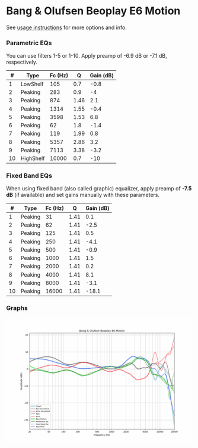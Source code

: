 # Bang & Olufsen Beoplay E6 Motion
See [usage instructions](https://github.com/jaakkopasanen/AutoEq#usage) for more options and info.

### Parametric EQs
You can use filters 1-5 or 1-10. Apply preamp of -6.9 dB or -7.1 dB, respectively.

|   # | Type      |   Fc (Hz) |    Q |   Gain (dB) |
|-----|-----------|-----------|------|-------------|
|   1 | LowShelf  |       105 | 0.7  |        -0.8 |
|   2 | Peaking   |       283 | 0.9  |        -4   |
|   3 | Peaking   |       874 | 1.46 |         2.1 |
|   4 | Peaking   |      1314 | 1.55 |        -0.4 |
|   5 | Peaking   |      3598 | 1.53 |         6.8 |
|   6 | Peaking   |        62 | 1.8  |        -1.4 |
|   7 | Peaking   |       119 | 1.99 |         0.8 |
|   8 | Peaking   |      5357 | 2.86 |         3.2 |
|   9 | Peaking   |      7113 | 3.38 |        -3.2 |
|  10 | HighShelf |     10000 | 0.7  |       -10   |

### Fixed Band EQs
When using fixed band (also called graphic) equalizer, apply preamp of **-7.5 dB** (if available) and set gains manually with these parameters.

|   # | Type    |   Fc (Hz) |    Q |   Gain (dB) |
|-----|---------|-----------|------|-------------|
|   1 | Peaking |        31 | 1.41 |         0.1 |
|   2 | Peaking |        62 | 1.41 |        -2.5 |
|   3 | Peaking |       125 | 1.41 |         0.5 |
|   4 | Peaking |       250 | 1.41 |        -4.1 |
|   5 | Peaking |       500 | 1.41 |        -0.9 |
|   6 | Peaking |      1000 | 1.41 |         1.5 |
|   7 | Peaking |      2000 | 1.41 |         0.2 |
|   8 | Peaking |      4000 | 1.41 |         8.1 |
|   9 | Peaking |      8000 | 1.41 |        -3.1 |
|  10 | Peaking |     16000 | 1.41 |       -18.1 |

### Graphs
![](./Bang%20&%20Olufsen%20Beoplay%20E6%20Motion.png)
